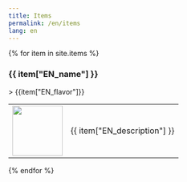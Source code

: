 ```yaml
---
title: Items
permalink: /en/items
lang: en
---
```

{% for item in site.items %}
<h3 id = '{{item.tile_id}}'>{{ item["EN_name"] }}</h3>
> {{item["EN_flavor"]}}
<table>
    <tr>
        <td width = '100'>
            <img width = '100' height = '100' src = '{{site.baseurl}}{{ item.image }}' />
        </td>
        <td>{{ item["EN_description"] }}</td>
    </tr>
</table>
{% endfor %}
